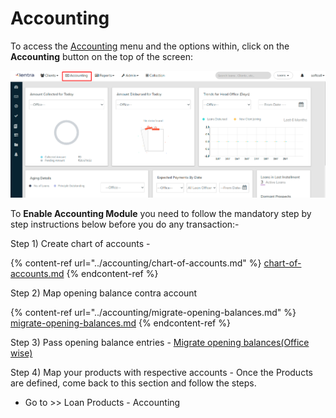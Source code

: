 # Accounting



To access the [Accounting](../accounting/) menu and the options within, click on the **Accounting** button on the top of the screen: &#x20;

![](../../.gitbook/assets/accountinglink.png)

To **Enable Accounting Module** you need to follow the mandatory step by step instructions below before you do any transaction:- &#x20;

Step 1) Create chart of accounts -&#x20;

{% content-ref url="../accounting/chart-of-accounts.md" %}
[chart-of-accounts.md](../accounting/chart-of-accounts.md)
{% endcontent-ref %}

Step 2) Map opening balance contra account

{% content-ref url="../accounting/migrate-opening-balances.md" %}
[migrate-opening-balances.md](../accounting/migrate-opening-balances.md)
{% endcontent-ref %}

Step 3) Pass opening balance entries - [Migrate opening balances(Office wise)](https://mifosforge.jira.com/wiki/pages/viewpage.action?pageId=90243328) &#x20;

Step 4) Map your products with respective accounts - Once the Products are defined, come back to this section and follow the steps.  &#x20;

* Go to >> Loan Products - Accounting&#x20;
